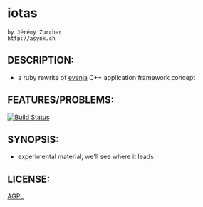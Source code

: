 # iotas
    by Jérémy Zurcher
    http://asynk.ch

## DESCRIPTION:

* a ruby rewrite of [evenja](http://www.revena.com/evenja) C++ application framework concept

## FEATURES/PROBLEMS:
[![Build Status](https://secure.travis-ci.org/jeremyz/ioats.png)](http://travis-ci.org/jeremyz/iotas)

## SYNOPSIS:

* experimental material, we'll see where it leads

## LICENSE:

[AGPL](http://www.gnu.org/licenses/agpl-3.0.html)

